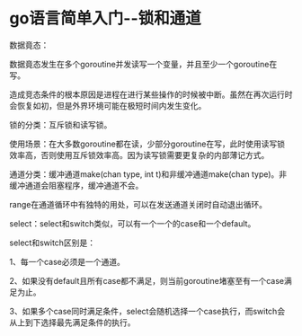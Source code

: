 # go语言简单入门--锁和通道 

数据竟态：

数据竟态发生在多个goroutine并发读写一个变量，并且至少一个goroutine在写。

造成竞态条件的根本原因是进程在进行某些操作的时候被中断。虽然在再次运行时会恢复如初，但是外界环境可能在极短时间内发生变化。

锁的分类：互斥锁和读写锁。

使用场景：在大多数goroutine都在读，少部分goroutine在写，此时使用读写锁效率高，否则使用互斥锁效率高。因为读写锁需要更复杂的内部薄记方式。

通道分类：缓冲通道make(chan type, int t)和非缓冲通道make(chan type)。非缓冲通道会阻塞程序，缓冲通道不会。



range在通道循环中有独特的用处，可以在发送通道关闭时自动退出循环。

select：select和switch类似，可以有一个一个的case和一个default。

select和switch区别是：

1、每一个case必须是一个通道。

2、如果没有default且所有case都不满足，则当前goroutine堵塞至有一个case满足为止。

3、如果多个case同时满足条件，select会随机选择一个case执行，而switch会从上到下选择最先满足条件的执行。





